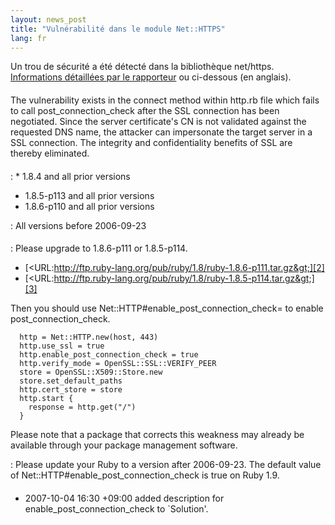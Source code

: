 ```yaml
---
layout: news_post
title: "Vulnérabilité dans le module Net::HTTPS"
lang: fr
---
```


Un trou de sécurité a été détecté dans la bibliothèque net/https.
[Informations détaillées par le rapporteur][1] ou ci-dessous (en
anglais).

#### 

The vulnerability exists in the connect method within http.rb file which
fails to call post\_connection\_check after the SSL connection has been
negotiated. Since the server certificate\'s CN is not validated against
the requested DNS name, the attacker can impersonate the target server
in a SSL connection. The integrity and confidentiality benefits of SSL
are thereby eliminated.

#### 


: * 1\.8.4 and all prior versions
  * 1\.8.5-p113 and all prior versions
  * 1\.8.6-p110 and all prior versions


: All versions before 2006-09-23

#### 



: Please upgrade to 1.8.6-p111 or 1.8.5-p114.
  
  * [&lt;URL:http://ftp.ruby-lang.org/pub/ruby/1.8/ruby-1.8.6-p111.tar.gz&gt;][2]
  * [&lt;URL:http://ftp.ruby-lang.org/pub/ruby/1.8/ruby-1.8.5-p114.tar.gz&gt;][3]
  
  Then you should use Net::HTTP#enable\_post\_connection\_check= to
  enable post\_connection\_check.
  
      http = Net::HTTP.new(host, 443)
      http.use_ssl = true
      http.enable_post_connection_check = true
      http.verify_mode = OpenSSL::SSL::VERIFY_PEER
      store = OpenSSL::X509::Store.new
      store.set_default_paths
      http.cert_store = store
      http.start {
        response = http.get("/")
      }
  
  Please note that a package that corrects this weakness may already be
  available through your package management software.


: Please update your Ruby to a version after 2006-09-23. The default
  value of Net::HTTP#enable\_post\_connection\_check is true on Ruby
  1.9.

#### 

* 2007-10-04 16:30 +09:00 added description for
  enable\_post\_connection\_check to \`Solution\'.



[1]: http://www.isecpartners.com/advisories/2007-006-rubyssl.txt 
[2]: http://ftp.ruby-lang.org/pub/ruby/1.8/ruby-1.8.6-p111.tar.gz 
[3]: http://ftp.ruby-lang.org/pub/ruby/1.8/ruby-1.8.5-p114.tar.gz 
